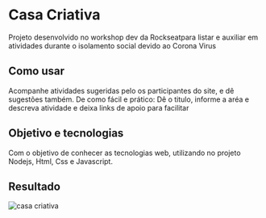 # Casa Criativa
Projeto desenvolvido no workshop dev da Rockseatpara listar e auxiliar em atividades durante o isolamento social devido ao Corona Virus

## Como usar
Acompanhe atividades sugeridas pelo os participantes do site, e dê sugestões também. De como fácil e prático: Dê o titulo, informe a aréa e descreva atividade e deixa links de apoio para facilitar

## Objetivo e tecnologias
Com o objetivo de conhecer as tecnologias web, utilizando no projeto Nodejs, Html, Css e Javascript.

## Resultado

![casa criativa](https://user-images.githubusercontent.com/12676148/82527177-2754c080-9b0c-11ea-9921-c9c7f9216033.jpg)


